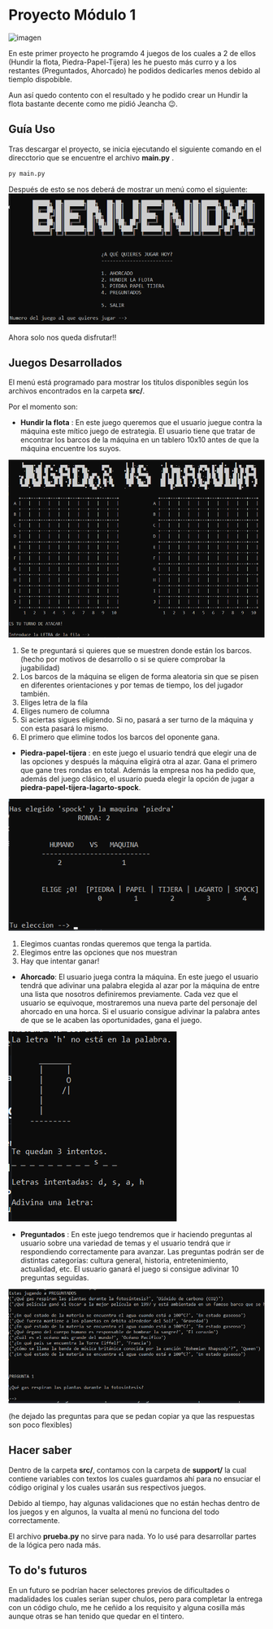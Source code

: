 # Proyecto Módulo 1
![imagen](https://s3-eu-west-1.amazonaws.com/files.olearyssportsbar.com/gamezone_4.jpg.1200x630_q85.jpg)

En este primer proyecto he programdo 4 juegos de los cuales a 2 de ellos (Hundir la flota, Piedra-Papel-Tijera) les he puesto más curro y a los restantes (Preguntados, Ahorcado) he podidos dedicarles menos debido al tiemplo dispobible.

Aun así quedo contento con el resultado y he podido crear un Hundir la flota bastante decente como me pidió Jeancha 😉.

## Guía Uso

Tras descargar el proyecto, se inicia ejecutando el siguiente comando en el direcctorio que se encuentre el archivo **main.py** .
```python
py main.py
```

Después de esto se nos deberá de mostrar un menú como el siguiente:
![alt text](image.png)

Ahora solo nos queda disfrutar!!

## Juegos Desarrollados

El menú está programado para mostrar los titulos disponibles según los archivos encontrados en la carpeta **src/**.

Por el momento son:

- **Hundir la flota** : En este juego queremos que el usuario juegue contra la máquina este mítico juego de estrategia. El usuario tiene que tratar de encontrar los barcos de la máquina en un tablero 10x10 antes de que la máquina encuentre los suyos.

![Hundir la flota](image-4.png)

<ol>
<li>Se te preguntará si quieres que se muestren donde están los barcos. (hecho por motivos de desarrollo o si se quiere comprobar la jugabilidad)</li>
<li>Los barcos de la máquina se eligen de forma aleatoria sin que se pisen en diferentes orientaciones y por temas de tiempo, los del jugador también.</li>
<li>Eliges letra de la fila</li>
<li>Eliges numero de columna</li>
<li>Si aciertas sigues eligiendo. Si no, pasará a ser turno de la máquina y con esta pasará lo mismo.</li>
<li>El primero que elimine todos los barcos del oponente gana.</li>
</ol>

- **Piedra-papel-tijera** : en este juego el usuario tendrá que elegir una de las opciones y después la máquina eligirá otra al azar. Gana el primero que gane tres rondas en total. Además la empresa nos ha pedido que, además del juego clásico, el usuario pueda elegir la opción de jugar a **piedra-papel-tijera-lagarto-spock**. 

![Piedra-papel-tijera](image-3.png)

<ol>
<li>Elegimos cuantas rondas queremos que tenga la partida.</li>
<li>Elegimos entre las opciones que nos muestran</li>
<li>Hay que intentar ganar!</li>
</ol>

- **Ahorcado**: El usuario juega contra la máquina. En este juego el usuario tendrá que adivinar una palabra elegida al azar por la máquina de entre una lista que nosotros definiremos previamente. Cada vez que el usuario se equivoque, mostraremos una nueva parte del personaje del ahorcado en una horca. Si el usuario consigue adivinar la palabra antes de que se le acaben las oportunidades, gana el juego.

![Ahorcadot](image-1.png)

- **Preguntados** : En este juego tendremos que ir haciendo preguntas al usuario sobre una variedad de temas y el usuario tendrá que ir respondiendo correctamente para avanzar. Las preguntas podrán ser de distintas categorías: cultura general, historia, entretenimiento, actualidad, etc. El usuario ganará el juego si consigue adivinar 10 preguntas seguidas.

![Preguntados](image-2.png)

(he dejado las preguntas para que se pedan copiar ya que las respuestas son poco flexibles)


## Hacer saber

Dentro de la carpeta **src/**, contamos con la carpeta de **support/** la cual contiene variables con textos los cuales guardamos ahí para no ensuciar el código original y los
cuales usarán sus respectivos juegos.

Debido al tiempo, hay algunas validaciones que no están hechas dentro de los juegos y en algunos, la vualta al menú no funciona del todo correctamente.

El archivo **prueba.py** no sirve para nada. Yo lo usé para desarrollar partes de la lógica pero nada más.


## To do's futuros

En un futuro se podrían hacer selectores previos de dificultades o madalidades los cuales serían super chulos, pero para completar la entrega con un código chulo, me he ceñido a los requisito y alguna cosilla más aunque otras se han tenido que quedar en el tintero.